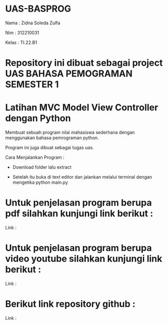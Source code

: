 # UAS-BASPROG

Nama    : Zidna Soleda Zulfa

Nim     : 312210031

Kelas   : TI.22.B1

# Repository ini dibuat sebagai project UAS BAHASA PEMOGRAMAN SEMESTER 1

# Latihan MVC Model View Controller dengan Python

Membuat sebuah program nilai mahasiswa sederhana dengan menggunakan bahasa pemrograman python.

Program ini juga dibuat sebagai tugas uas.

Cara Menjalankan Program :

- Download folder lalu extract

- Setelah itu buka di text editor dan jalankan melalui terminal dengan mengetika python main.py

# Untuk penjelasan program berupa pdf silahkan kunjungi link berikut :

Link :

# Untuk penjelasan program berupa video youtube silahkan kunjungi link berikut :

Link :

# Berikut link repository github :

Link :

